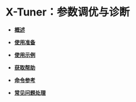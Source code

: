 # X-Tuner：参数调优与诊断<a name="ZH-CN_TOPIC_0289899994"></a>

-   **[概述](X-Tuner-参数调优与诊断概述.md)**  

-   **[使用准备](X-Tuner-参数调优与诊断使用准备.md)**  

-   **[使用示例](X-Tuner-参数调优与诊断使用示例.md)**  

-   **[获取帮助](X-Tuner-参数调优与诊断获取帮助.md)**  

-   **[命令参考](X-Tuner-参数调优与诊断命令参考.md)**  

-   **[常见问题处理](X-Tuner-参数调优与诊断常见问题处理.md)**  


